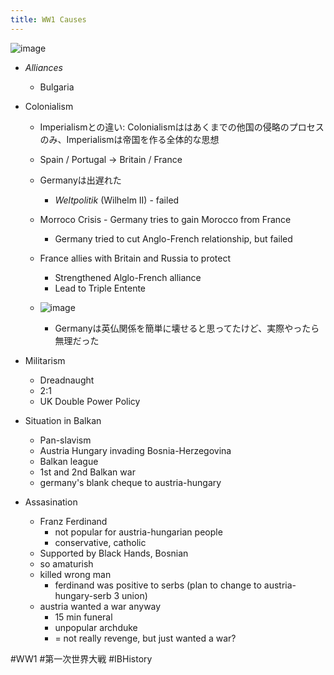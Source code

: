 ```yaml
---
title: WW1 Causes
---
```


![image](https://gyazo.com/ce2d8d1278106ea42610752766b4ce83/thumb/1000)

* *Alliances*
  
  * Bulgaria
* Colonialism
  
  * Imperialismとの違い: Colonialismははあくまでの他国の侵略のプロセスのみ、Imperialismは帝国を作る全体的な思想
  
  * Spain / Portugal -> Britain / France
  
  * Germanyは出遅れた
    
    * *Weltpolitik* (Wilhelm II) - failed
  * Morroco Crisis - Germany tries to gain Morocco from France
    
    * Germany tried to cut Anglo-French relationship, but failed
  * France allies with Britain and Russia to protect
    
    * Strengthened Alglo-French alliance
    * Lead to Triple Entente
  * ![image](https://gyazo.com/63a926f60a1fa96d3ba49cdd360b5aa3/thumb/1000)
    
    * Germanyは英仏関係を簡単に壊せると思ってたけど、実際やったら無理だった
* Militarism
  
  * Dreadnaught
  * 2:1
  * UK Double Power Policy
* Situation in Balkan
  
  * Pan-slavism
  * Austria Hungary invading Bosnia-Herzegovina
  * Balkan league
  * 1st and 2nd Balkan war
  * germany's blank cheque to austria-hungary
* Assasination
  
  * Franz Ferdinand
    * not popular for austria-hungarian people
    * conservative, catholic
  * Supported by Black Hands, Bosnian
  * so amaturish
  * killed wrong man
    * ferdinand was positive to serbs (plan to change to austria-hungary-serb 3 union)
  * austria wanted a war anyway
    * 15 min funeral
    * unpopular archduke
    * = not really revenge, but just wanted a war?

\#WW1 #第一次世界大戦
\#IBHistory
